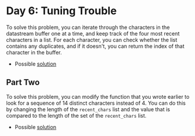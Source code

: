 # Day 6: Tuning Trouble

To solve this problem, you can iterate through the characters in the datastream buffer one at a time, and keep track of the four most recent characters in a list. For each character, you can check whether the list contains any duplicates, and if it doesn't, you can return the index of that character in the buffer.
- Possible [solution](1.py)

## Part Two

To solve this problem, you can modify the function that you wrote earlier to look for a sequence of 14 distinct characters instead of 4. You can do this by changing the length of the `recent_chars` list and the value that is compared to the length of the set of the `recent_chars` list.
- Possible [solution](2.py)
